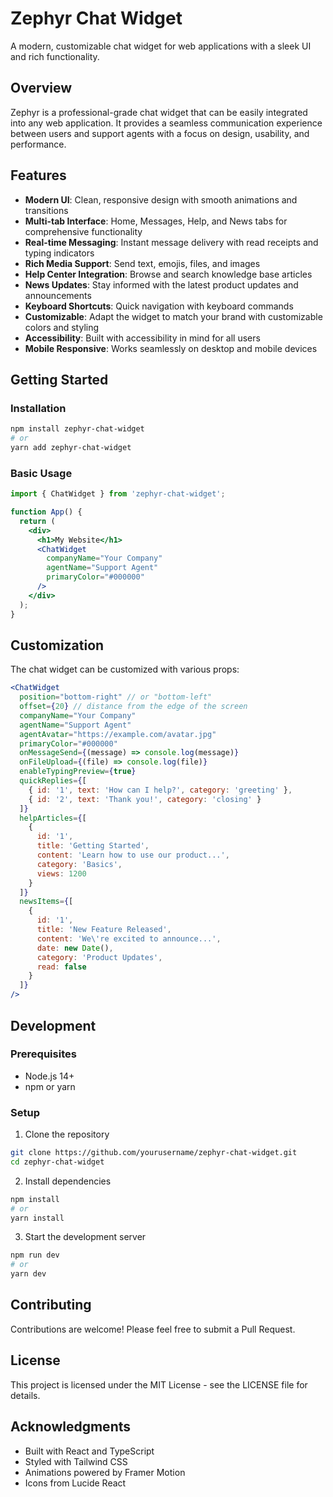 # Zephyr Chat Widget

A modern, customizable chat widget for web applications with a sleek UI and rich functionality.

## Overview

Zephyr is a professional-grade chat widget that can be easily integrated into any web application. It provides a seamless communication experience between users and support agents with a focus on design, usability, and performance.

## Features

- **Modern UI**: Clean, responsive design with smooth animations and transitions
- **Multi-tab Interface**: Home, Messages, Help, and News tabs for comprehensive functionality
- **Real-time Messaging**: Instant message delivery with read receipts and typing indicators
- **Rich Media Support**: Send text, emojis, files, and images
- **Help Center Integration**: Browse and search knowledge base articles
- **News Updates**: Stay informed with the latest product updates and announcements
- **Keyboard Shortcuts**: Quick navigation with keyboard commands
- **Customizable**: Adapt the widget to match your brand with customizable colors and styling
- **Accessibility**: Built with accessibility in mind for all users
- **Mobile Responsive**: Works seamlessly on desktop and mobile devices

## Getting Started

### Installation

```bash
npm install zephyr-chat-widget
# or
yarn add zephyr-chat-widget
```

### Basic Usage

```jsx
import { ChatWidget } from 'zephyr-chat-widget';

function App() {
  return (
    <div>
      <h1>My Website</h1>
      <ChatWidget 
        companyName="Your Company"
        agentName="Support Agent"
        primaryColor="#000000"
      />
    </div>
  );
}
```

## Customization

The chat widget can be customized with various props:

```jsx
<ChatWidget 
  position="bottom-right" // or "bottom-left"
  offset={20} // distance from the edge of the screen
  companyName="Your Company"
  agentName="Support Agent"
  agentAvatar="https://example.com/avatar.jpg"
  primaryColor="#000000"
  onMessageSend={(message) => console.log(message)}
  onFileUpload={(file) => console.log(file)}
  enableTypingPreview={true}
  quickReplies={[
    { id: '1', text: 'How can I help?', category: 'greeting' },
    { id: '2', text: 'Thank you!', category: 'closing' }
  ]}
  helpArticles={[
    { 
      id: '1', 
      title: 'Getting Started', 
      content: 'Learn how to use our product...',
      category: 'Basics',
      views: 1200
    }
  ]}
  newsItems={[
    {
      id: '1',
      title: 'New Feature Released',
      content: 'We\'re excited to announce...',
      date: new Date(),
      category: 'Product Updates',
      read: false
    }
  ]}
/>
```

## Development

### Prerequisites

- Node.js 14+
- npm or yarn

### Setup

1. Clone the repository
```bash
git clone https://github.com/yourusername/zephyr-chat-widget.git
cd zephyr-chat-widget
```

2. Install dependencies
```bash
npm install
# or
yarn install
```

3. Start the development server
```bash
npm run dev
# or
yarn dev
```

## Contributing

Contributions are welcome! Please feel free to submit a Pull Request.

## License

This project is licensed under the MIT License - see the LICENSE file for details.

## Acknowledgments

- Built with React and TypeScript
- Styled with Tailwind CSS
- Animations powered by Framer Motion
- Icons from Lucide React